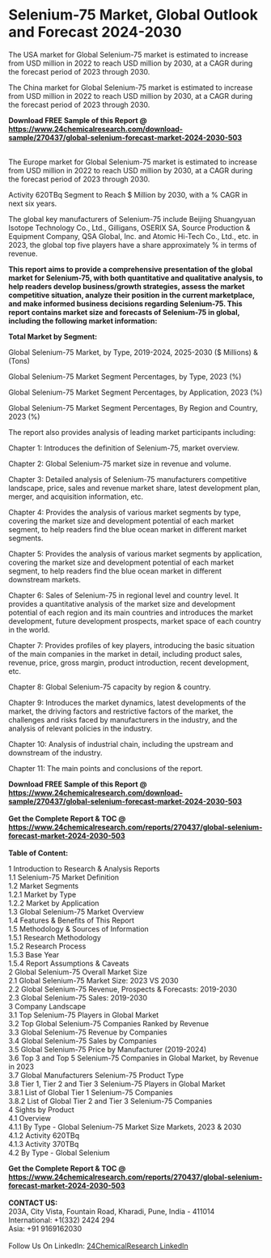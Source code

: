 <h1>Selenium-75 Market, Global Outlook and Forecast 2024-2030</h1><p>The USA market for Global Selenium-75 market is estimated to increase from USD million in 2022 to reach USD million by 2030, at a CAGR during the forecast period of 2023 through 2030.</p><p>
</p><p>The China market for Global Selenium-75 market is estimated to increase from USD million in 2022 to reach USD million by 2030, at a CAGR during the forecast period of 2023 through 2030.</p><div><b>Download FREE Sample of this Report @ 
            <a href="https://www.24chemicalresearch.com/download-sample/270437/global-selenium-forecast-market-2024-2030-503">
            https://www.24chemicalresearch.com/download-sample/270437/global-selenium-forecast-market-2024-2030-503</a></b></div><br><p>
</p><p>The Europe market for Global Selenium-75 market is estimated to increase from USD million in 2022 to reach USD million by 2030, at a CAGR during the forecast period of 2023 through 2030.</p><p>
Activity 620TBq Segment to Reach $ Million by 2030, with a % CAGR in next six years.</p><p>
The global key manufacturers of Selenium-75 include Beijing Shuangyuan Isotope Technology Co., Ltd., Gilligans, OSERIX SA, Source Production &amp; Equipment Company, QSA Global, Inc. and Atomic Hi-Tech Co., Ltd., etc. in 2023, the global top five players have a share approximately % in terms of revenue.</p><p>
<strong>This report aims to provide a comprehensive presentation of the global market for Selenium-75, with both quantitative and qualitative analysis, to help readers develop business/growth strategies, assess the market competitive situation, analyze their position in the current marketplace, and make informed business decisions regarding Selenium-75. This report contains market size and forecasts of Selenium-75 in global, including the following market information:</strong></p><p>
</p><p>
<strong>Total Market by Segment:</strong></p><p>
Global Selenium-75 Market, by Type, 2019-2024, 2025-2030 ($ Millions) &amp; (Tons)</p><p>
Global Selenium-75 Market Segment Percentages, by Type, 2023 (%)</p><p>
</p><p>
Global Selenium-75 Market Segment Percentages, by Application, 2023 (%)</p><p>
</p><p>
Global Selenium-75 Market Segment Percentages, By Region and Country, 2023 (%)</p><p>
</p><p>
</p><p></p><p>
The report also provides analysis of leading market participants including:</p><p>
</p><p>
</p><p>
Chapter 1: Introduces the definition of Selenium-75, market overview.</p><p>
Chapter 2: Global Selenium-75 market size in revenue and volume.</p><p>
Chapter 3: Detailed analysis of Selenium-75 manufacturers competitive landscape, price, sales and revenue market share, latest development plan, merger, and acquisition information, etc.</p><p>
Chapter 4: Provides the analysis of various market segments by type, covering the market size and development potential of each market segment, to help readers find the blue ocean market in different market segments.</p><p>
Chapter 5: Provides the analysis of various market segments by application, covering the market size and development potential of each market segment, to help readers find the blue ocean market in different downstream markets.</p><p>
Chapter 6: Sales of Selenium-75 in regional level and country level. It provides a quantitative analysis of the market size and development potential of each region and its main countries and introduces the market development, future development prospects, market space of each country in the world.</p><p>
Chapter 7: Provides profiles of key players, introducing the basic situation of the main companies in the market in detail, including product sales, revenue, price, gross margin, product introduction, recent development, etc.</p><p>
Chapter 8: Global Selenium-75 capacity by region &amp; country.</p><p>
Chapter 9: Introduces the market dynamics, latest developments of the market, the driving factors and restrictive factors of the market, the challenges and risks faced by manufacturers in the industry, and the analysis of relevant policies in the industry.</p><p>
Chapter 10: Analysis of industrial chain, including the upstream and downstream of the industry.</p><p>
Chapter 11: The main points and conclusions of the report.</p><div><b>Download FREE Sample of this Report @ 
            <a href="https://www.24chemicalresearch.com/download-sample/270437/global-selenium-forecast-market-2024-2030-503">
            https://www.24chemicalresearch.com/download-sample/270437/global-selenium-forecast-market-2024-2030-503</a></b></div><br><div><b>Get the Complete Report & TOC @ 
            <a href="https://www.24chemicalresearch.com/reports/270437/global-selenium-forecast-market-2024-2030-503">
            https://www.24chemicalresearch.com/reports/270437/global-selenium-forecast-market-2024-2030-503</a></b></div><br>
            <b>Table of Content:</b><p>1 Introduction to Research & Analysis Reports<br />
    1.1 Selenium-75 Market Definition<br />
    1.2 Market Segments<br />
        1.2.1 Market by Type<br />
        1.2.2 Market by Application<br />
    1.3 Global Selenium-75 Market Overview<br />
    1.4 Features & Benefits of This Report<br />
    1.5 Methodology & Sources of Information<br />
        1.5.1 Research Methodology<br />
        1.5.2 Research Process<br />
        1.5.3 Base Year<br />
        1.5.4 Report Assumptions & Caveats<br />
2 Global Selenium-75 Overall Market Size<br />
    2.1 Global Selenium-75 Market Size: 2023 VS 2030<br />
    2.2 Global Selenium-75 Revenue, Prospects & Forecasts: 2019-2030<br />
    2.3 Global Selenium-75 Sales: 2019-2030<br />
3 Company Landscape<br />
    3.1 Top Selenium-75 Players in Global Market<br />
    3.2 Top Global Selenium-75 Companies Ranked by Revenue<br />
    3.3 Global Selenium-75 Revenue by Companies<br />
    3.4 Global Selenium-75 Sales by Companies<br />
    3.5 Global Selenium-75 Price by Manufacturer (2019-2024)<br />
    3.6 Top 3 and Top 5 Selenium-75 Companies in Global Market, by Revenue in 2023<br />
    3.7 Global Manufacturers Selenium-75 Product Type<br />
    3.8 Tier 1, Tier 2 and Tier 3 Selenium-75 Players in Global Market<br />
        3.8.1 List of Global Tier 1 Selenium-75 Companies<br />
        3.8.2 List of Global Tier 2 and Tier 3 Selenium-75 Companies<br />
4 Sights by Product<br />
    4.1 Overview<br />
        4.1.1 By Type - Global Selenium-75 Market Size Markets, 2023 & 2030<br />
        4.1.2 Activity 620TBq<br />
        4.1.3 Activity 370TBq<br />
    4.2 By Type - Global Selenium</p><div><b>Get the Complete Report & TOC @ 
            <a href="https://www.24chemicalresearch.com/reports/270437/global-selenium-forecast-market-2024-2030-503">
            https://www.24chemicalresearch.com/reports/270437/global-selenium-forecast-market-2024-2030-503</a></b></div><br><b>CONTACT US:</b><br>
            203A, City Vista, Fountain Road, Kharadi, Pune, India - 411014<br>
            International: +1(332) 2424 294<br>
            Asia: +91 9169162030 <br><br>
            Follow Us On LinkedIn: <a href="https://www.linkedin.com/company/24chemicalresearch/">24ChemicalResearch LinkedIn</a>